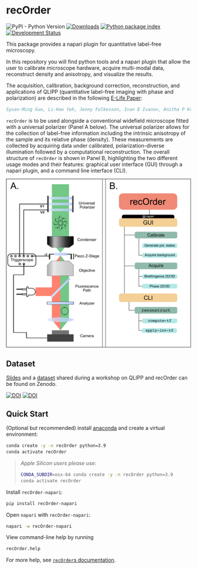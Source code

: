 # recOrder
![PyPI - Python Version](https://img.shields.io/pypi/pyversions/recOrder-napari)
[![Downloads](https://pepy.tech/badge/recOrder-napari)](https://pepy.tech/project/recOrder-napari)
[![Python package index](https://img.shields.io/pypi/v/recOrder-napari.svg)](https://pypi.org/project/recOrder-napari)
[![Development Status](https://img.shields.io/pypi/status/napari.svg)](https://en.wikipedia.org/wiki/Software_release_life_cycle#Alpha)

This package provides a napari plugin for quantitative label-free microscopy.

In this repository you will find python tools and a napari plugin that allow the user to calibrate microscope hardware, acquire multi-modal data, reconstruct density and anisotropy, and visualize the results.

The acquisition, calibration, background correction, reconstruction, and applications of QLIPP (quantitative label-free imaging with phase and polarization)  are described in the following [E-Life Paper](https://elifesciences.org/articles/55502):

```bibtex
Syuan-Ming Guo, Li-Hao Yeh, Jenny Folkesson, Ivan E Ivanov, Anitha P Krishnan, Matthew G Keefe, Ezzat Hashemi, David Shin, Bryant B Chhun, Nathan H Cho, Manuel D Leonetti, May H Han, Tomasz J Nowakowski, Shalin B Mehta, "Revealing architectural order with quantitative label-free imaging and deep learning," eLife 2020;9:e55502 DOI: 10.7554/eLife.55502 (2020).
```

`recOrder` is to be used alongside a conventional widefield microscope fitted with a universal polarizer (Panel A below).  The universal polarizer allows for the collection of label-free information including the intrinsic anisotropy of the sample and its relative phase (density). These measurements are collected by acquiring data under calibrated, polarization-diverse illumination followed by a computational reconstruction.  The overall structure of `recOrder` is shown in Panel B, highlighting the two different usage modes and their features: graphical user interface (GUI) through a napari plugin, and a command line interface (CLI).

![Flow Chart](https://github.com/mehta-lab/recOrder/blob/main/docs/images/recOrder_Fig1_Overview.png?raw=true)

## Dataset

[Slides](https://doi.org/10.5281/zenodo.5135889) and a [dataset](https://doi.org/10.5281/zenodo.5178487) shared during a workshop on QLIPP and recOrder can be found on Zenodo.

[![DOI](https://zenodo.org/badge/DOI/10.5281/zenodo.5178487.svg)](https://doi.org/10.5281/zenodo.5178487)
[![DOI](https://zenodo.org/badge/DOI/10.5281/zenodo.5135889.svg)](https://doi.org/10.5281/zenodo.5135889)

## Quick Start

(Optional but recommended) install [anaconda](https://www.anaconda.com/products/distribution) and create a virtual environment:

```sh
conda create -y -n recOrder python=3.9
conda activate recOrder
```

> *Apple Silicon users please use*:
>
> ```sh
> CONDA_SUBDIR=osx-64 conda create -y -n recOrder python=3.9
> conda activate recOrder
> ```

Install `recOrder-napari`:

```sh
pip install recOrder-napari
```

Open `napari` with `recOrder-napari`:

```sh
napari -w recOrder-napari
```

View command-line help by running

```sh
recOrder.help
```

For more help, see [`recOrder`s documentation](./docs).

